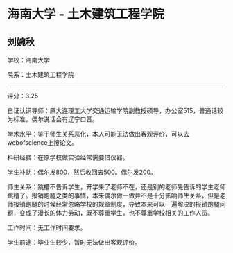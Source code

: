 # 海南大学 - 土木建筑工程学院

## 刘婉秋

学校：海南大学

院系：土木建筑工程学院

* * *

评分：3.25

自证认识导师：原大连理工大学交通运输学院副教授硕导，办公室515，普通话较为标准，偶尔说话会有辽宁口音。

学术水平：鉴于师生关系恶化，本人可能无法做出客观评价，可以去webofscience上搜论文。

科研经费：在原学校做实验经常需要借仪器。

学生补助：偶尔发800，然后收回去500。偶尔发200。

师生关系：跳槽不告诉学生，开学来了老师不在，还是别的老师先告诉的学生老师跳槽了。报销跑腿之类的事情，本来偶尔做一做并不是十分影响师生关系，但是老师报销跑腿的时候经常忽略学校的规章制度，导致本来可以一遍解决的报销跑腿问题，变成了漫长的体力劳动，既不尊重学生，也不尊重学校相关的工作人员。

工作时间：无工作时间要求。

学生前途：毕业生较少，暂时无法做出客观评价。